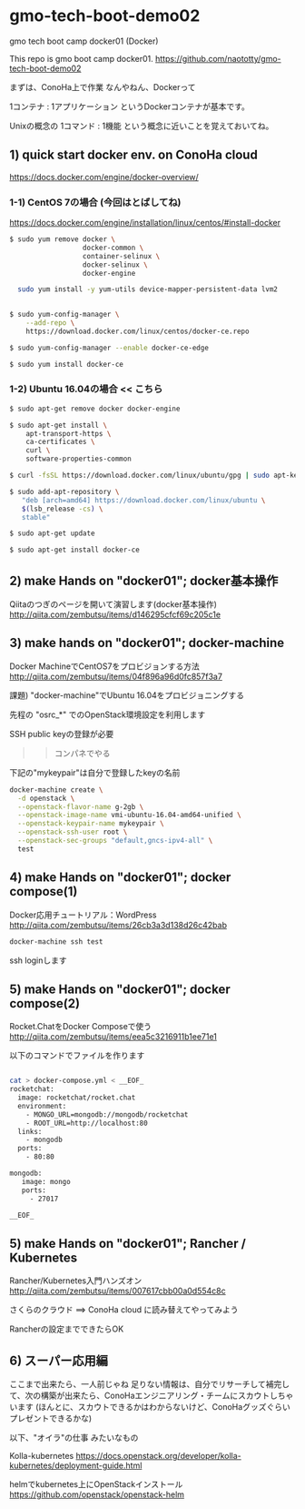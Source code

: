 # gmo-tech-boot-demo02
gmo tech boot camp docker01 (Docker)

This repo is gmo boot camp docker01.
https://github.com/naototty/gmo-tech-boot-demo02

まずは、ConoHa上で作業
なんやねん、Dockerって

1コンテナ : 1アプリケーション
というDockerコンテナが基本です。

Unixの概念の
1コマンド : 1機能
という概念に近いことを覚えておいてね。


## 1) quick start docker env. on ConoHa cloud
https://docs.docker.com/engine/docker-overview/

### 1-1) CentOS 7の場合 (今回はとばしてね)

https://docs.docker.com/engine/installation/linux/centos/#install-docker

``` bash
$ sudo yum remove docker \
                  docker-common \
                  container-selinux \
                  docker-selinux \
                  docker-engine
```

``` bash
  sudo yum install -y yum-utils device-mapper-persistent-data lvm2
  
```

``` bash
$ sudo yum-config-manager \
    --add-repo \
    https://download.docker.com/linux/centos/docker-ce.repo  
```

``` bash
$ sudo yum-config-manager --enable docker-ce-edge

```

``` bash
$ sudo yum install docker-ce
```

### 1-2) Ubuntu 16.04の場合 << こちら

``` bash
$ sudo apt-get remove docker docker-engine
```

``` bash
$ sudo apt-get install \
    apt-transport-https \
    ca-certificates \
    curl \
    software-properties-common
```

``` bash
$ curl -fsSL https://download.docker.com/linux/ubuntu/gpg | sudo apt-key add -
```

``` bash
$ sudo add-apt-repository \
   "deb [arch=amd64] https://download.docker.com/linux/ubuntu \
   $(lsb_release -cs) \
   stable"
```


``` bash
$ sudo apt-get update
```

``` bash
$ sudo apt-get install docker-ce
```



## 2) make Hands on "docker01"; docker基本操作

Qiitaのつぎのページを開いて演習します(docker基本操作)
http://qiita.com/zembutsu/items/d146295cfcf69c205c1e

## 3) make hands on "docker01"; docker-machine

Docker MachineでCentOS7をプロビジョンする方法
http://qiita.com/zembutsu/items/04f896a96d0fc857f3a7

課題)
"docker-machine"でUbuntu 16.04をプロビジョニングする

先程の
"osrc_*"
でのOpenStack環境設定を利用します

SSH public keyの登録が必要
>> コンパネでやる

下記の"mykeypair"は自分で登録したkeyの名前

``` bash
docker-machine create \
  -d openstack \
  --openstack-flavor-name g-2gb \
  --openstack-image-name vmi-ubuntu-16.04-amd64-unified \
  --openstack-keypair-name mykeypair \
  --openstack-ssh-user root \
  --openstack-sec-groups "default,gncs-ipv4-all" \
  test
```


## 4) make Hands on "docker01"; docker compose(1)

Docker応用チュートリアル：WordPress
http://qiita.com/zembutsu/items/26cb3a3d138d26c42bab

``` bash
docker-machine ssh test
```
ssh loginします

## 5) make Hands on "docker01"; docker compose(2)

Rocket.ChatをDocker Composeで使う
http://qiita.com/zembutsu/items/eea5c3216911b1ee71e1

以下のコマンドでファイルを作ります

``` bash

cat > docker-compose.yml < __EOF_
rocketchat:
  image: rocketchat/rocket.chat
  environment:
    - MONGO_URL=mongodb://mongodb/rocketchat
    - ROOT_URL=http://localhost:80
  links:
    - mongodb
  ports:
    - 80:80

mongodb:
   image: mongo
   ports:
     - 27017

__EOF_
```

## 5) make Hands on "docker01"; Rancher / Kubernetes

Rancher/Kubernetes入門ハンズオン
http://qiita.com/zembutsu/items/007617cbb00a0d554c8c

さくらのクラウド ==> ConoHa cloud
に読み替えてやってみよう

Rancherの設定までできたらOK


## 6) スーパー応用編

ここまで出来たら、一人前じゃね
足りない情報は、自分でリサーチして補完して、次の構築が出来たら、ConoHaエンジニアリング・チームにスカウトしちゃいます
(ほんとに、スカウトできるかはわからないけど、ConoHaグッズぐらいプレゼントできるかな)

以下、"オイラ"の仕事 みたいなもの

Kolla-kubernetes
https://docs.openstack.org/developer/kolla-kubernetes/deployment-guide.html

helmでkubernetes上にOpenStackインストール
https://github.com/openstack/openstack-helm
